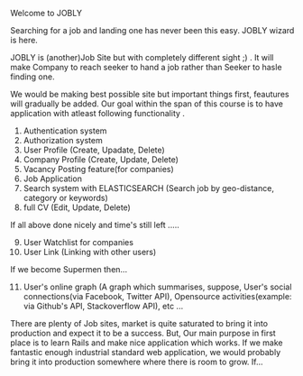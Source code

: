Welcome to JOBLY

Searching for a job and landing one has never been this easy. 
JOBLY wizard is here.

JOBLY is (another)Job Site but with completely different sight ;) . 
It will make Company to reach seeker to hand a job rather than
Seeker to hasle finding one.

We would be making best possible site but important things first, feautures will gradually be added. 
Our goal within the span of this course is to have application with atleast following functionality .

1) Authentication system
2) Authorization system
3) User Profile (Create, Upadate, Delete)
4) Company Profile (Create, Update, Delete)
5) Vacancy Posting feature(for companies)
6) Job Application
7) Search system with ELASTICSEARCH (Search job by geo-distance, category or keywords)
8) full CV (Edit, Update, Delete)

If all above done nicely and time's still left .....
 
9) User Watchlist for companies
10) User Link (Linking with other users)

If we become Supermen then...

11) User's online graph (A graph which summarises, suppose, User's social connections(via Facebook, Twitter API), Opensource activities(example: via Github's API, Stackoverflow API),  etc ... 

There are plenty of Job sites, market is quite saturated to bring it into production and expect it to be a success. But, Our main purpose in first place is to learn Rails and make nice application which works. If we make fantastic enough industrial standard web application, we would probably bring it into production somewhere where there is room to grow. If...


